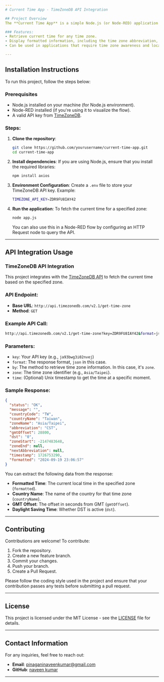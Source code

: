 ```yaml
---
# Current Time App - TimeZoneDB API Integration

## Project Overview
The **Current Time App** is a simple Node.js (or Node-RED) application that uses the [TimeZoneDB API](http://timezonedb.com) to retrieve the current time for any selected time zone. This project allows users to query the time for a specific zone and format the response data, including details such as the country, GMT offset, and daylight saving time (DST) status.

### Features:
- Retrieve current time for any time zone.
- Display formatted information, including the time zone abbreviation, country name, and GMT offset.
- Can be used in applications that require time zone awareness and localization.

---
```


## Installation Instructions

To run this project, follow the steps below:

### Prerequisites
- Node.js installed on your machine (for Node.js environment).
- Node-RED installed (if you're using it to visualize the flow).
- A valid API key from [TimeZoneDB](https://timezonedb.com).

### Steps:

1. **Clone the repository**:
    ```bash
    git clone https://github.com/yourusername/current-time-app.git
    cd current-time-app
    ```

2. **Install dependencies**:
    If you are using Node.js, ensure that you install the required libraries:
    ```bash
    npm install axios
    ```

3. **Environment Configuration**:
   Create a `.env` file to store your TimeZoneDB API key. Example:
   ```bash
   TIMEZONE_API_KEY=ZDR9FU8IAY42
   ```

4. **Run the application**:
   To fetch the current time for a specified zone:
   ```bash
   node app.js
   ```

   You can also use this in a Node-RED flow by configuring an HTTP Request node to query the API.

---

## API Integration Usage

### TimeZoneDB API Integration
This project integrates with the [TimeZoneDB API](http://timezonedb.com) to fetch the current time based on the specified zone.

### API Endpoint:
- **Base URL**: `http://api.timezonedb.com/v2.1/get-time-zone`
- **Method**: `GET`

### Example API Call:
```bash
http://api.timezonedb.com/v2.1/get-time-zone?key=ZDR9FU8IAY42&format=json&by=zone&zone=Asia/Taipei&time=1726753290
```

### Parameters:
- `key`: Your API key (e.g., `ja93bwg3i02nvej`)
- `format`: The response format, `json` in this case.
- `by`: The method to retrieve time zone information. In this case, it's `zone`.
- `zone`: The time zone identifier (e.g., `Asia/Taipei`).
- `time`: (Optional) Unix timestamp to get the time at a specific moment.

### Sample Response:
```json
{
  "status": "OK",
  "message": "",
  "countryCode": "TW",
  "countryName": "Taiwan",
  "zoneName": "Asia/Taipei",
  "abbreviation": "CST",
  "gmtOffset": 28800,
  "dst": "0",
  "zoneStart": -2147483648,
  "zoneEnd": null,
  "nextAbbreviation": null,
  "timestamp": 1726753290,
  "formatted": "2024-09-19 23:06:57"
}
```

You can extract the following data from the response:
- **Formatted Time**: The current local time in the specified zone (`formatted`).
- **Country Name**: The name of the country for that time zone (`countryName`).
- **GMT Offset**: The offset in seconds from GMT (`gmtOffset`).
- **Daylight Saving Time**: Whether DST is active (`dst`).

---

## Contributing
Contributions are welcome! To contribute:

1. Fork the repository.
2. Create a new feature branch.
3. Commit your changes.
4. Push your branch.
5. Create a Pull Request.

Please follow the coding style used in the project and ensure that your contribution passes any tests before submitting a pull request.

---

## License
This project is licensed under the MIT License - see the [LICENSE](LICENSE) file for details.

---

## Contact Information
For any inquiries, feel free to reach out:

- **Email**: pinaganinaveenkumar@gmail.com
- **GitHub**: [naveen kumar](https://github.com/naveenkumarpinagani)
---
